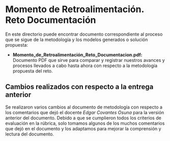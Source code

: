 # Momento de Retroalimentación. Reto Documentación
En este directorio puede encontrar documento correspondiente al proceso que se sigue de la metodología y los modelos generados o solución propuesta:

* **Momento_de_Retroalimentación_Reto_Documentacion.pdf:** Documento PDF que sirve para comparar y registrar nuestros avances y procesos llevados a cabo hasta ahora con respecto a la metodología propuesta del reto.

## Cambios realizados con respecto a la entrega anterior
Se realizaron varios cambios al documento de metodología con respecto a los comentarios que dejó el docente *Edgar Covantes Osuna* para la versión anterior del documento. Debido a que se cumplieron todos los criterios de evaluación en la rúbrica, solo tomamos algunos de los muchos comentarios que dejó en el documento y los adaptamos para mejorar la comprensión y lectura del documento.